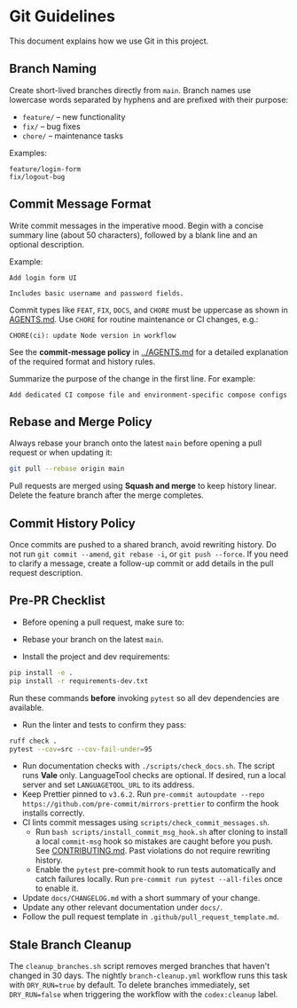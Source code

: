 # Git Guidelines

This document explains how we use Git in this project.

## Branch Naming

Create short-lived branches directly from `main`. Branch names use lowercase
words separated by hyphens and are prefixed with their purpose:

- `feature/` – new functionality
- `fix/` – bug fixes
- `chore/` – maintenance tasks

Examples:

```text
feature/login-form
fix/logout-bug
```

## Commit Message Format

Write commit messages in the imperative mood. Begin with a concise summary line
(about 50 characters), followed by a blank line and an optional description.

Example:

```text
Add login form UI

Includes basic username and password fields.
```

Commit types like `FEAT`, `FIX`, `DOCS`, and `CHORE` must be uppercase as shown in
[AGENTS.md](../AGENTS.md). Use `CHORE` for routine maintenance or CI changes, e.g.:

```text
CHORE(ci): update Node version in workflow
```

See the **commit-message policy** in [../AGENTS.md](../AGENTS.md) for a detailed
explanation of the required format and history rules.

Summarize the purpose of the change in the first line. For example:

```text
Add dedicated CI compose file and environment-specific compose configs
```

## Rebase and Merge Policy

Always rebase your branch onto the latest `main` before opening a pull request
or when updating it:

```bash
git pull --rebase origin main
```

Pull requests are merged using **Squash and merge** to keep history linear.
Delete the feature branch after the merge completes.

## Commit History Policy

Once commits are pushed to a shared branch, avoid rewriting history. Do not run
`git commit --amend`, `git rebase -i`, or `git push --force`. If you need to
clarify a message, create a follow-up commit or add details in the pull request
description.

## Pre-PR Checklist

- Before opening a pull request, make sure to:

- Rebase your branch on the latest `main`.
- Install the project and dev requirements:

```bash
pip install -e .
pip install -r requirements-dev.txt
```

Run these commands **before** invoking `pytest` so all dev dependencies are available.

- Run the linter and tests to confirm they pass:

```bash
ruff check .
pytest --cov=src --cov-fail-under=95
```

- Run documentation checks with `./scripts/check_docs.sh`.
  The script runs **Vale** only.
  LanguageTool checks are optional. If desired, run a local server and
  set `LANGUAGETOOL_URL` to its address.
- Keep Prettier pinned to `v3.6.2`. Run
  `pre-commit autoupdate --repo https://github.com/pre-commit/mirrors-prettier`
  to confirm the hook installs correctly.
- CI lints commit messages using `scripts/check_commit_messages.sh`.
    - Run `bash scripts/install_commit_msg_hook.sh` after cloning to install a
      local `commit-msg` hook so mistakes are caught before you push. See
      [CONTRIBUTING.md](../CONTRIBUTING.md).
      Past violations do not require rewriting history.
    - Enable the `pytest` pre-commit hook to run tests automatically and catch
      failures locally. Run `pre-commit run pytest --all-files` once to enable it.
- Update `docs/CHANGELOG.md` with a short summary of your change.
- Update any other relevant documentation under `docs/`.
- Follow the pull request template in `.github/pull_request_template.md`.

## Stale Branch Cleanup

The `cleanup_branches.sh` script removes merged branches that haven't changed in
30 days. The nightly `branch-cleanup.yml` workflow runs this task with
`DRY_RUN=true` by default. To delete branches immediately, set `DRY_RUN=false`
when triggering the workflow with the `codex:cleanup` label.
